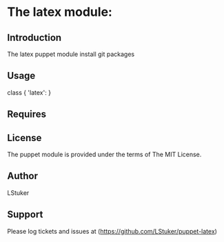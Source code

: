 # The latex module:

## Introduction

The latex puppet module install git packages

## Usage

class { 'latex': }


## Requires


## License

The puppet module is provided under the terms of The MIT License.

## Author

LStuker


## Support

Please log tickets and issues at (https://github.com/LStuker/puppet-latex)

